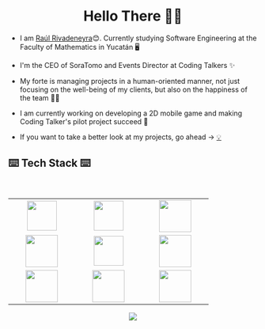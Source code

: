 <h1 align="center"> Hello There 👋🏼 </h1>


* I am [Raúl Rivadeneyra](www.linkedin.com/in/Rivadeneyra)😊. Currently studying Software Engineering at the Faculty of Mathematics in Yucatán 🖥

* I'm the CEO of SoraTomo and Events Director at Coding Talkers ✨

* My forte is managing projects in a human-oriented manner, not just focusing on the well-being of my clients, but also on the happiness of the team 💪🏼

* I am currently working on developing a 2D mobile game and making Coding Talker's pilot project succeed 🦄

* If you want to take a better look at my projects, go ahead -> [💡](www.github.com)

## ⌨️ Tech Stack ⌨️

<br>
<table>
<tbody>
 <tr>
<td align="center" width="20%">
<img height=60px src="https://wiki.sei.cmu.edu/confluence/download/thumbnails/88042725/C%20Logo.png?version=1&modificationDate=1527685155000&api=v2"> 
</td>

<td align="center" width="20%">
<img height=60px src="https://upload.wikimedia.org/wikipedia/commons/thumb/1/18/ISO_C%2B%2B_Logo.svg/1200px-ISO_C%2B%2B_Logo.svg.png"> 
</td>
<td align="center" width="20%">
<img height=65px src="https://upload.wikimedia.org/wikipedia/commons/thumb/9/95/Vue.js_Logo_2.svg/1200px-Vue.js_Logo_2.svg.png"> 
</td>

</tr>

<tr>
<td align="center" width="20%">
<img height=65px src="https://upload.wikimedia.org/wikipedia/commons/3/33/Figma-logo.svg"> 
</td>

<td align="center" width="20%">
<img height=60px src="https://upload.wikimedia.org/wikipedia/commons/thumb/7/7a/Trello-logo-blue.svg/1200px-Trello-logo-blue.svg.png"> 
</td>


<td align="center" width="20%">
<img height=65px src="https://upload.wikimedia.org/wikipedia/en/0/09/Post-it_Brand_logo.png"> 
</td>
</tr>

<tr>
<td align="center" width="20%">
<img height=65px src="https://www.logolynx.com/images/logolynx/d5/d50b83324fb4fbab14cdfaf47409115b.jpeg"> 
</td>
  
<td align="center" width="20%">
<img height=65px src="https://git-scm.com/images/logos/downloads/Git-Logo-2Color.png"> 
</td>
  
<td align="center" width="20%">
<img height=65px src="https://upload.wikimedia.org/wikipedia/commons/thumb/1/19/Unity_Technologies_logo.svg/550px-Unity_Technologies_logo.svg.png"> 
</td>

</tbody>
</table>
<p align="center" >
<img src="https://github-readme-stats.vercel.app/api?username=RaulRivadeneyra&show_icons=true_color=fff&icon_color=79ff97&text_color=9f9f9f&bg_color=151515"> 
</p>
